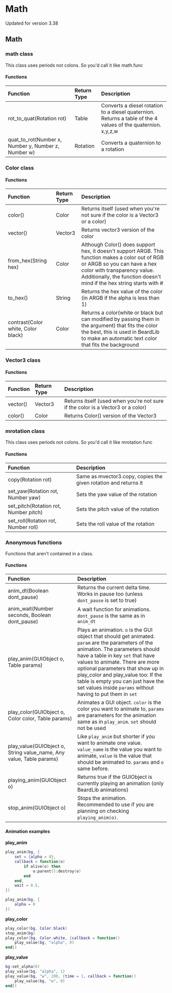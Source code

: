 # Math

Updated for version 3.38

## Math

### math class

This class uses periods not colons. So you'd call it like math.func

#### Functions

| Function | Return Type | Description |
| :--- | :--- | :--- |
| rot\_to\_quat\(Rotation rot\) | Table | Converts a diesel rotation to a diesel quaternion. Returns a table of the 4 values of the quaternion. x,y,z,w |
| quat\_to\_rot\(Number x, Number y, Number z, Number w\) | Rotation | Converts a quaternion to a rotation |

### Color class

#### Functions

| Function | Return Type | Description |
| :--- | :--- | :--- |
| color\(\) | Color | Returns itself \(used when you're not sure if the color is a Vector3 or a color\) |
| vector\(\) | Vector3 | Returns vector3 version of the color |
| from\_hex\(String hex\) | Color | Although Color\(\) does support hex, it doesn't support ARGB. This function makes a color out of RGB or ARGB so you can have a hex color with transparency value. Additionally, the function doesn't mind if the hex string starts with \# |
| to\_hex\(\) | String | Returns the hex value of the color \(in ARGB if the alpha is less than 1\) |
| contrast\(Color white, Color black\) | Color | Returns a color\(white or black but can modified by passing them in the argument\) that fits the color the best, this is used in BeardLib to make an automatic text color that fits the background |

### Vector3 class

#### Functions

| Function | Return Type | Description |
| :--- | :--- | :--- |
| vector\(\) | Vector3 | Returns itself \(used when you're not sure if the color is a Vector3 or a color\) |
| color\(\) | Color | Returns Color\(\) version of the Vector3 |

### mrotation class

This class uses periods not colons. So you'd call it like mrotation.func

#### Functions

| Function | Description |
| :--- | :--- |
| copy\(Rotation rot\) | Same as mvector3.copy, copies the given rotation and returns it |
| set\_yaw\(Rotation rot, Number yaw\) | Sets the yaw value of the rotation |
| set\_pitch\(Rotation rot, Number pitch\) | Sets the pitch value of the rotation |
| set\_roll\(Rotation rot, Number roll\) | Sets the roll value of the rotation |

### Anonymous functions

Functions that aren't contained in a class.

#### Functions

| Function | Description |
| :--- | :--- |
| anim\_dt\(Boolean dont\_pause\) | Returns the current delta time. Works in pause too \(unless `dont_pause` is set to true\) |
| anim\_wait\(Number seconds, Boolean dont\_pause\) | A wait function for animations. `dont_pause` is the same as in `anim_dt` |
| play\_anim\(GUIObject o, Table params\) | Plays an animation. `o` is the GUI object that should get animated. `param` are the parameters of the animation. The parameters should have a table in key `set` that have values to animate. There are more optional parameters that show up in play\_color and play\_value too:  If the table is empty you can just have the set values inside `params` without having to put them in `set` |
| play\_color\(GUIObject o, Color color, Table params\) | Animates a GUI object. `color` is the color you want to animate to, `params` are parameters for the animation same as in `play_anim`. `set` should not be used |
| play\_value\(GUIObject o, String value\_name, Any value, Table params\) | Like `play_anim` but shorter if you want to animate one value. `value_name` is the value you want to animate, `value` is the value that should be animated to. `params` and `o` same before. |
| playing\_anim\(GUIObject o\) | Returns true if the GUIObject is currently playing an animation \(only BeardLib animations\) |
| stop\_anim\(GUIObject o\) | Stops the animation. Recommended to use if you are planning on checking `playing_anim(o)`. |

#### Animation examples

**play\_anim**

```lua
play_anim(bg, {
    set = {alpha = 0},
    callback = function(o)
        if alive(o) then
            o:parent():destroy(o)
        end
    end,
    wait = 0.5,
})

play_anim(bg, {
    alpha = 0
})
```

**play\_color**

```lua
play_color(bg, Color.black)
stop_anim(bg)
play_color(bg, Color.white, {callback = function()
    play_value(bg, "alpha", 0)
end})
```

**play\_value**

```lua
bg:set_alpha(0)
play_value(bg, "alpha", 1)
play_value(bg, "w", 200, {time = 1, callback = function()
    play_value(bg, "w", 0)
end})
```

